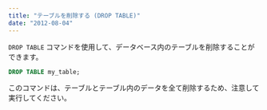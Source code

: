 ```yaml
---
title: "テーブルを削除する (DROP TABLE)"
date: "2012-08-04"
---
```


`DROP TABLE` コマンドを使用して、データベース内のテーブルを削除することができます。

~~~ sql
DROP TABLE my_table;
~~~

このコマンドは、テーブルとテーブル内のデータを全て削除するため、注意して実行してください。

